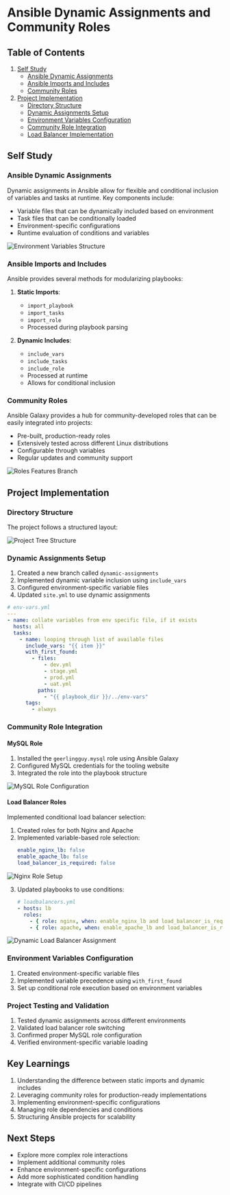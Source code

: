 # Ansible Dynamic Assignments and Community Roles

## Table of Contents
1. [Self Study](#self-study)
   - [Ansible Dynamic Assignments](#ansible-dynamic-assignments)
   - [Ansible Imports and Includes](#ansible-imports-and-includes)
   - [Community Roles](#community-roles)
2. [Project Implementation](#project-implementation)
   - [Directory Structure](#directory-structure)
   - [Dynamic Assignments Setup](#dynamic-assignments-setup)
   - [Environment Variables Configuration](#environment-variables-configuration)
   - [Community Role Integration](#community-role-integration)
   - [Load Balancer Implementation](#load-balancer-implementation)

## Self Study

### Ansible Dynamic Assignments
Dynamic assignments in Ansible allow for flexible and conditional inclusion of variables and tasks at runtime. Key components include:

- Variable files that can be dynamically included based on environment
- Task files that can be conditionally loaded
- Environment-specific configurations
- Runtime evaluation of conditions and variables

![Environment Variables Structure](images/env_vars.png)

### Ansible Imports and Includes
Ansible provides several methods for modularizing playbooks:

1. **Static Imports**:
   - `import_playbook`
   - `import_tasks`
   - `import_role`
   - Processed during playbook parsing

2. **Dynamic Includes**:
   - `include_vars`
   - `include_tasks`
   - `include_role`
   - Processed at runtime
   - Allows for conditional inclusion

### Community Roles
Ansible Galaxy provides a hub for community-developed roles that can be easily integrated into projects:

- Pre-built, production-ready roles
- Extensively tested across different Linux distributions
- Configurable through variables
- Regular updates and community support

![Roles Features Branch](images/roles_features.png)

## Project Implementation

### Directory Structure
The project follows a structured layout:

![Project Tree Structure](images/tree.png)

### Dynamic Assignments Setup
1. Created a new branch called `dynamic-assignments`
2. Implemented dynamic variable inclusion using `include_vars`
3. Configured environment-specific variable files
4. Updated `site.yml` to use dynamic assignments

```yaml
# env-vars.yml
---
- name: collate variables from env specific file, if it exists
  hosts: all
  tasks:
    - name: looping through list of available files
      include_vars: "{{ item }}"
      with_first_found:
        - files:
            - dev.yml
            - stage.yml
            - prod.yml
            - uat.yml
          paths:
            - "{{ playbook_dir }}/../env-vars"
      tags:
        - always
```

### Community Role Integration

#### MySQL Role
1. Installed the `geerlingguy.mysql` role using Ansible Galaxy
2. Configured MySQL credentials for the tooling website
3. Integrated the role into the playbook structure

![MySQL Role Configuration](images/mysql_role.png)

#### Load Balancer Roles
Implemented conditional load balancer selection:

1. Created roles for both Nginx and Apache
2. Implemented variable-based role selection:
   ```yaml
   enable_nginx_lb: false
   enable_apache_lb: false
   load_balancer_is_required: false
   ```

![Nginx Role Setup](images/nginx_role.png)

3. Updated playbooks to use conditions:
   ```yaml
   # loadbalancers.yml
   - hosts: lb
     roles:
       - { role: nginx, when: enable_nginx_lb and load_balancer_is_required }
       - { role: apache, when: enable_apache_lb and load_balancer_is_required }
   ```

![Dynamic Load Balancer Assignment](images/dynamic-assignment-of-loadbalancer-based-on-envs.png)

### Environment Variables Configuration
1. Created environment-specific variable files
2. Implemented variable precedence using `with_first_found`
3. Set up conditional role execution based on environment variables

### Project Testing and Validation
1. Tested dynamic assignments across different environments
2. Validated load balancer role switching
3. Confirmed proper MySQL role configuration
4. Verified environment-specific variable loading

## Key Learnings
1. Understanding the difference between static imports and dynamic includes
2. Leveraging community roles for production-ready implementations
3. Implementing environment-specific configurations
4. Managing role dependencies and conditions
5. Structuring Ansible projects for scalability

## Next Steps
- Explore more complex role interactions
- Implement additional community roles
- Enhance environment-specific configurations
- Add more sophisticated condition handling
- Integrate with CI/CD pipelines